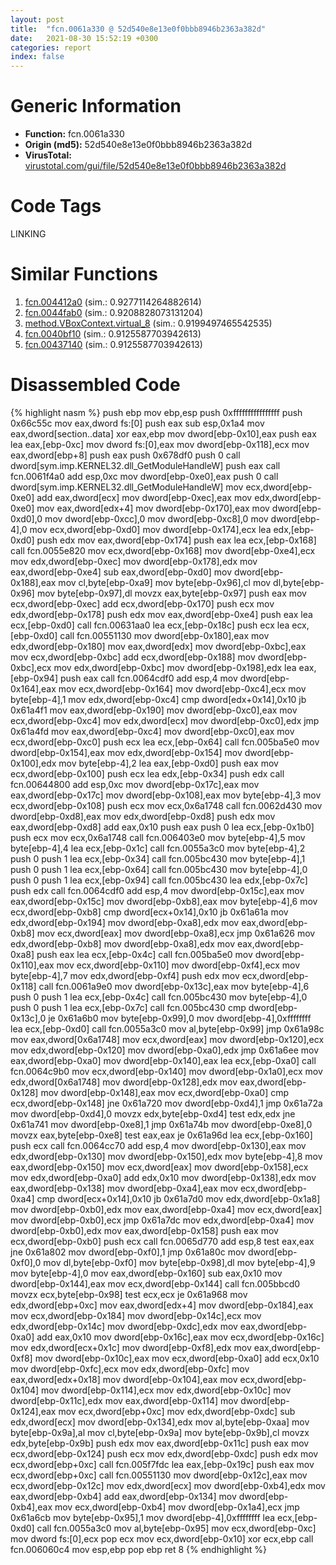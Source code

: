 ```yaml
---
layout: post
title:  "fcn.0061a330 @ 52d540e8e13e0f0bbb8946b2363a382d"
date:   2021-08-30 15:52:19 +0300
categories: report
index: false
---
```


# Generic Information
- **Function:** fcn.0061a330
- **Origin (md5):** 52d540e8e13e0f0bbb8946b2363a382d
- **VirusTotal:** [virustotal.com/gui/file/52d540e8e13e0f0bbb8946b2363a382d][virustotal_ref]

# Code Tags
<span class="tag" id="LINKING">LINKING</span>


# Similar Functions

1. [fcn.004412a0][similar_1_ref] (sim.: 0.9277114264882614)
2. [fcn.0044fab0][similar_2_ref] (sim.: 0.9208828073131204)
3. [method.VBoxContext.virtual\_8][similar_3_ref] (sim.: 0.9199497465542535)
4. [fcn.0040bf10][similar_4_ref] (sim.: 0.9125587703942613)
5. [fcn.00437140][similar_5_ref] (sim.: 0.9125587703942613)


# Disassembled Code

{% highlight nasm %}
push ebp
mov ebp,esp
push 0xffffffffffffffff
push 0x66c55c
mov eax,dword fs:[0]
push eax
sub esp,0x1a4
mov eax,dword[section..data]
xor eax,ebp
mov dword[ebp-0x10],eax
push eax
lea eax,[ebp-0xc]
mov dword fs:[0],eax
mov dword[ebp-0x118],ecx
mov eax,dword[ebp+8]
push eax
push 0x678df0
push 0
call dword[sym.imp.KERNEL32.dll_GetModuleHandleW]
push eax
call fcn.0061f4a0
add esp,0xc
mov dword[ebp-0xe0],eax
push 0
call dword[sym.imp.KERNEL32.dll_GetModuleHandleW]
mov ecx,dword[ebp-0xe0]
add eax,dword[ecx]
mov dword[ebp-0xec],eax
mov edx,dword[ebp-0xe0]
mov eax,dword[edx+4]
mov dword[ebp-0x170],eax
mov dword[ebp-0xd0],0
mov dword[ebp-0xcc],0
mov dword[ebp-0xc8],0
mov dword[ebp-4],0
mov ecx,dword[ebp-0xd0]
mov dword[ebp-0x174],ecx
lea edx,[ebp-0xd0]
push edx
mov eax,dword[ebp-0x174]
push eax
lea ecx,[ebp-0x168]
call fcn.0055e820
mov ecx,dword[ebp-0x168]
mov dword[ebp-0xe4],ecx
mov edx,dword[ebp-0xec]
mov dword[ebp-0x178],edx
mov eax,dword[ebp-0xe4]
sub eax,dword[ebp-0xd0]
mov dword[ebp-0x188],eax
mov cl,byte[ebp-0xa9]
mov byte[ebp-0x96],cl
mov dl,byte[ebp-0x96]
mov byte[ebp-0x97],dl
movzx eax,byte[ebp-0x97]
push eax
mov ecx,dword[ebp-0xec]
add ecx,dword[ebp-0x170]
push ecx
mov edx,dword[ebp-0x178]
push edx
mov eax,dword[ebp-0xe4]
push eax
lea ecx,[ebp-0xd0]
call fcn.00631aa0
lea ecx,[ebp-0x18c]
push ecx
lea ecx,[ebp-0xd0]
call fcn.00551130
mov dword[ebp-0x180],eax
mov edx,dword[ebp-0x180]
mov eax,dword[edx]
mov dword[ebp-0xbc],eax
mov ecx,dword[ebp-0xbc]
add ecx,dword[ebp-0x188]
mov dword[ebp-0xbc],ecx
mov edx,dword[ebp-0xbc]
mov dword[ebp-0x198],edx
lea eax,[ebp-0x94]
push eax
call fcn.0064cdf0
add esp,4
mov dword[ebp-0x164],eax
mov ecx,dword[ebp-0x164]
mov dword[ebp-0xc4],ecx
mov byte[ebp-4],1
mov edx,dword[ebp-0xc4]
cmp dword[edx+0x14],0x10
jb 0x61a4f1
mov eax,dword[ebp-0x190]
mov dword[ebp-0xc0],eax
mov ecx,dword[ebp-0xc4]
mov edx,dword[ecx]
mov dword[ebp-0xc0],edx
jmp 0x61a4fd
mov eax,dword[ebp-0xc4]
mov dword[ebp-0xc0],eax
mov ecx,dword[ebp-0xc0]
push ecx
lea ecx,[ebp-0x64]
call fcn.005ba5e0
mov dword[ebp-0x154],eax
mov edx,dword[ebp-0x154]
mov dword[ebp-0x100],edx
mov byte[ebp-4],2
lea eax,[ebp-0xd0]
push eax
mov ecx,dword[ebp-0x100]
push ecx
lea edx,[ebp-0x34]
push edx
call fcn.00644800
add esp,0xc
mov dword[ebp-0x17c],eax
mov eax,dword[ebp-0x17c]
mov dword[ebp-0x108],eax
mov byte[ebp-4],3
mov ecx,dword[ebp-0x108]
push ecx
mov ecx,0x6a1748
call fcn.0062d430
mov dword[ebp-0xd8],eax
mov edx,dword[ebp-0xd8]
push edx
mov eax,dword[ebp-0xd8]
add eax,0x10
push eax
push 0
lea ecx,[ebp-0x1b0]
push ecx
mov ecx,0x6a1748
call fcn.006403e0
mov byte[ebp-4],5
mov byte[ebp-4],4
lea ecx,[ebp-0x1c]
call fcn.0055a3c0
mov byte[ebp-4],2
push 0
push 1
lea ecx,[ebp-0x34]
call fcn.005bc430
mov byte[ebp-4],1
push 0
push 1
lea ecx,[ebp-0x64]
call fcn.005bc430
mov byte[ebp-4],0
push 0
push 1
lea ecx,[ebp-0x94]
call fcn.005bc430
lea edx,[ebp-0x7c]
push edx
call fcn.0064cdf0
add esp,4
mov dword[ebp-0x15c],eax
mov eax,dword[ebp-0x15c]
mov dword[ebp-0xb8],eax
mov byte[ebp-4],6
mov ecx,dword[ebp-0xb8]
cmp dword[ecx+0x14],0x10
jb 0x61a61a
mov edx,dword[ebp-0x194]
mov dword[ebp-0xa8],edx
mov eax,dword[ebp-0xb8]
mov ecx,dword[eax]
mov dword[ebp-0xa8],ecx
jmp 0x61a626
mov edx,dword[ebp-0xb8]
mov dword[ebp-0xa8],edx
mov eax,dword[ebp-0xa8]
push eax
lea ecx,[ebp-0x4c]
call fcn.005ba5e0
mov dword[ebp-0x110],eax
mov ecx,dword[ebp-0x110]
mov dword[ebp-0xf4],ecx
mov byte[ebp-4],7
mov edx,dword[ebp-0xf4]
push edx
mov ecx,dword[ebp-0x118]
call fcn.0061a9e0
mov dword[ebp-0x13c],eax
mov byte[ebp-4],6
push 0
push 1
lea ecx,[ebp-0x4c]
call fcn.005bc430
mov byte[ebp-4],0
push 0
push 1
lea ecx,[ebp-0x7c]
call fcn.005bc430
cmp dword[ebp-0x13c],0
je 0x61a6b0
mov byte[ebp-0x99],0
mov dword[ebp-4],0xffffffff
lea ecx,[ebp-0xd0]
call fcn.0055a3c0
mov al,byte[ebp-0x99]
jmp 0x61a98c
mov eax,dword[0x6a1748]
mov ecx,dword[eax]
mov dword[ebp-0x120],ecx
mov edx,dword[ebp-0x120]
mov dword[ebp-0xa0],edx
jmp 0x61a6ee
mov eax,dword[ebp-0xa0]
mov dword[ebp-0x140],eax
lea ecx,[ebp-0xa0]
call fcn.0064c9b0
mov ecx,dword[ebp-0x140]
mov dword[ebp-0x1a0],ecx
mov edx,dword[0x6a1748]
mov dword[ebp-0x128],edx
mov eax,dword[ebp-0x128]
mov dword[ebp-0x148],eax
mov ecx,dword[ebp-0xa0]
cmp ecx,dword[ebp-0x148]
jne 0x61a720
mov dword[ebp-0xd4],1
jmp 0x61a72a
mov dword[ebp-0xd4],0
movzx edx,byte[ebp-0xd4]
test edx,edx
jne 0x61a741
mov dword[ebp-0xe8],1
jmp 0x61a74b
mov dword[ebp-0xe8],0
movzx eax,byte[ebp-0xe8]
test eax,eax
je 0x61a96d
lea ecx,[ebp-0x160]
push ecx
call fcn.0064cc70
add esp,4
mov dword[ebp-0x130],eax
mov edx,dword[ebp-0x130]
mov dword[ebp-0x150],edx
mov byte[ebp-4],8
mov eax,dword[ebp-0x150]
mov ecx,dword[eax]
mov dword[ebp-0x158],ecx
mov edx,dword[ebp-0xa0]
add edx,0x10
mov dword[ebp-0x138],edx
mov eax,dword[ebp-0x138]
mov dword[ebp-0xa4],eax
mov ecx,dword[ebp-0xa4]
cmp dword[ecx+0x14],0x10
jb 0x61a7d0
mov edx,dword[ebp-0x1a8]
mov dword[ebp-0xb0],edx
mov eax,dword[ebp-0xa4]
mov ecx,dword[eax]
mov dword[ebp-0xb0],ecx
jmp 0x61a7dc
mov edx,dword[ebp-0xa4]
mov dword[ebp-0xb0],edx
mov eax,dword[ebp-0x158]
push eax
mov ecx,dword[ebp-0xb0]
push ecx
call fcn.0065d770
add esp,8
test eax,eax
jne 0x61a802
mov dword[ebp-0xf0],1
jmp 0x61a80c
mov dword[ebp-0xf0],0
mov dl,byte[ebp-0xf0]
mov byte[ebp-0x98],dl
mov byte[ebp-4],9
mov byte[ebp-4],0
mov eax,dword[ebp-0x160]
sub eax,0x10
mov dword[ebp-0x144],eax
mov ecx,dword[ebp-0x144]
call fcn.005bbcd0
movzx ecx,byte[ebp-0x98]
test ecx,ecx
je 0x61a968
mov edx,dword[ebp+0xc]
mov eax,dword[edx+4]
mov dword[ebp-0x184],eax
mov ecx,dword[ebp-0x184]
mov dword[ebp-0x14c],ecx
mov edx,dword[ebp-0x14c]
mov dword[ebp-0xdc],edx
mov eax,dword[ebp-0xa0]
add eax,0x10
mov dword[ebp-0x16c],eax
mov ecx,dword[ebp-0x16c]
mov edx,dword[ecx+0x1c]
mov dword[ebp-0xf8],edx
mov eax,dword[ebp-0xf8]
mov dword[ebp-0x10c],eax
mov ecx,dword[ebp-0xa0]
add ecx,0x10
mov dword[ebp-0xfc],ecx
mov edx,dword[ebp-0xfc]
mov eax,dword[edx+0x18]
mov dword[ebp-0x104],eax
mov ecx,dword[ebp-0x104]
mov dword[ebp-0x114],ecx
mov edx,dword[ebp-0x10c]
mov dword[ebp-0x11c],edx
mov eax,dword[ebp-0x114]
mov dword[ebp-0x124],eax
mov ecx,dword[ebp+0xc]
mov edx,dword[ebp-0xdc]
sub edx,dword[ecx]
mov dword[ebp-0x134],edx
mov al,byte[ebp-0xaa]
mov byte[ebp-0x9a],al
mov cl,byte[ebp-0x9a]
mov byte[ebp-0x9b],cl
movzx edx,byte[ebp-0x9b]
push edx
mov eax,dword[ebp-0x11c]
push eax
mov ecx,dword[ebp-0x124]
push ecx
mov edx,dword[ebp-0xdc]
push edx
mov ecx,dword[ebp+0xc]
call fcn.005f7fdc
lea eax,[ebp-0x19c]
push eax
mov ecx,dword[ebp+0xc]
call fcn.00551130
mov dword[ebp-0x12c],eax
mov ecx,dword[ebp-0x12c]
mov edx,dword[ecx]
mov dword[ebp-0xb4],edx
mov eax,dword[ebp-0xb4]
add eax,dword[ebp-0x134]
mov dword[ebp-0xb4],eax
mov ecx,dword[ebp-0xb4]
mov dword[ebp-0x1a4],ecx
jmp 0x61a6cb
mov byte[ebp-0x95],1
mov dword[ebp-4],0xffffffff
lea ecx,[ebp-0xd0]
call fcn.0055a3c0
mov al,byte[ebp-0x95]
mov ecx,dword[ebp-0xc]
mov dword fs:[0],ecx
pop ecx
mov ecx,dword[ebp-0x10]
xor ecx,ebp
call fcn.006060c4
mov esp,ebp
pop ebp
ret 8
{% endhighlight %}


[similar_1_ref]: /report/fcn.004412a0@c60344b51fa39a329b92557d24ff7670
[similar_2_ref]: /report/fcn.0044fab0@279a61b1e76da49531f1f16fd1102a2d
[similar_3_ref]: /report/method.VBoxContext.virtual_8@a0ac129ff3ea4c0dfa9529c259a9502c
[similar_4_ref]: /report/fcn.0040bf10@ed513abc569bc29389208199ec389a34
[similar_5_ref]: /report/fcn.00437140@c3e75e66a9297b866fc9ca207295f578
[virustotal_ref]: https://www.virustotal.com/gui/file/52d540e8e13e0f0bbb8946b2363a382d